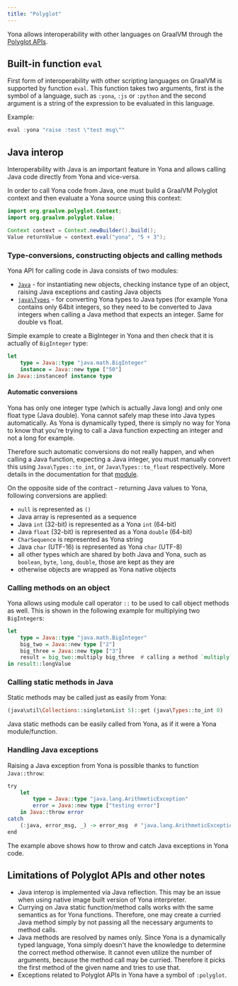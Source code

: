 ```yaml
---
title: "Polyglot"
---
```


Yona allows interoperability with other languages on GraalVM through the [Polyglot APIs](https://www.graalvm.orgreference-manual/polyglot/).

## Built-in function `eval`
First form of interoperability with other scripting languages on GraalVM is supported by function `eval`.
This function takes two arguments, first is the symbol of a language, such as `:yona`, `:js` or `:python` and the second argument is a string of the expression to be evaluated in this language.

Example:

```haskell
eval :yona "raise :test \"test msg\""
```

## Java interop
Interoperability with Java is an important feature in Yona and allows calling Java code directly from Yona and vice-versa.

In order to call Yona code from Java, one must build a GraalVM Polyglot context and then evaluate a Yona source using this context:

```java
import org.graalvm.polyglot.Context;
import org.graalvm.polyglot.Value;

Context context = Context.newBuilder().build();
Value returnValue = context.eval("yona", "5 + 3");
```

### Type-conversions, constructing objects and calling methods
Yona API for calling code in Java consists of two modules:

* [`Java`](/stdlib/java) - for instantiating new objects, checking instance type of an object, raising Java exceptions and casting Java objects
* [`java\Types`](/stdlib/java/types) - for converting Yona types to Java types (for example Yona contains only 64bit integers, so they need to be converted to Java integers when calling a Java method that expects an integer. Same for double vs float.

Simple example to create a BigInteger in Yona and then check that it is actually of `BigInteger` type:

```haskell
let
    type = Java::type "java.math.BigInteger"
    instance = Java::new type ["50"]
in Java::instanceof instance type
```

#### Automatic conversions
Yona has only one integer type (which is actually Java long) and only one float type (Java double). Yona cannot safely map these into Java types automatically.
As Yona is dynamically typed, there is simply no way for Yona to know that you're trying to call a Java function expecting an integer and not a long for example.

Therefore such automatic conversions do not really happen, and when calling a Java function, expecting a Java integer, you must manually convert this using `Java\Types::to_int`, or `Java\Types::to_float` respectively. More details in the documentation for that [module](/stdlib/java/types).

On the opposite side of the contract - returning Java values to Yona, following conversions are applied:
* `null` is represented as `()`
* Java array is represented as a sequence
* Java `int` (32-bit) is represented as a Yona `int` (64-bit)
* Java `float` (32-bit) is represented as a Yona `double` (64-bit)
* `CharSequence` is represented as Yona string
* Java `char` (UTF-16) is represented as Yona `char` (UTF-8)
* all other types which are shared by both Java and Yona, such as `boolean`, `byte`, `long`, `double`, those are kept as they are
* otherwise objects are wrapped as Yona native objects

### Calling methods on an object
Yona allows using module call operator `::` to be used to call object methods as well. This is shown in the following example for multiplying two `BigInteger`s:

```haskell
let
    type = Java::type "java.math.BigInteger"
    big_two = Java::new type ["2"]
    big_three = Java::new type ["3"]
    result = big_two::multiply big_three  # calling a method `multiply` on object of type BigInteger.
in result::longValue
```

### Calling static methods in Java
Static methods may be called just as easily from Yona:

```haskell
(java\util\Collections::singletonList 5)::get (java\Types::to_int 0)
```

Java static methods can be easily called from Yona, as if it were a Yona module/function.

### Handling Java exceptions
Raising a Java exception from Yona is possible thanks to function `Java::throw`:

```haskell
try
    let
        type = Java::type "java.lang.ArithmeticException"
        error = Java::new type ["testing error"]
    in Java::throw error
catch
    (:java, error_msg, _) -> error_msg  # "java.lang.ArithmeticException: testing error" will be the result
end
```

The example above shows how to throw and catch Java exceptions in Yona code.

## Limitations of Polyglot APIs and other notes
* Java interop is implemented via Java reflection. This may be an issue when using native image built version of Yona interpreter.
* Currying on Java static function/method calls works with the same semantics as for Yona functions. Therefore, one may create a curried Java method simply by not passing all the necessary arguments to method calls.
* Java methods are resolved by names only. Since Yona is a dynamically typed language, Yona simply doesn't have the knowledge to determine the correct method otherwise. It cannot even utilize the number of arguments, because the method call may be curried. Therefore it picks the first method of the given name and tries to use that.
* Exceptions related to Polyglot APIs in Yona have a symbol of `:polyglot`.
